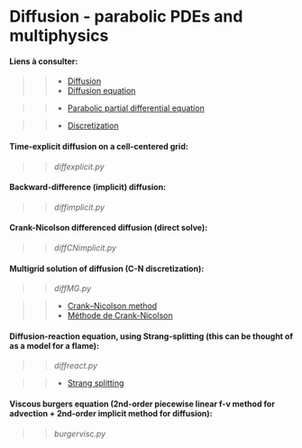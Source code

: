 ﻿# Diffusion - parabolic PDEs and multiphysics

#### Liens à consulter:

>> - [Diffusion](https://en.wikipedia.org/wiki/Diffusion)
>> - [Diffusion equation](https://en.wikipedia.org/wiki/Diffusion_equation)

>> - [Parabolic partial differential equation](https://en.wikipedia.org/wiki/Parabolic_partial_differential_equation)

>> - [Discretization](https://en.wikipedia.org/wiki/Discretization)

#### Time-explicit diffusion on a cell-centered grid: 

>> *diffexplicit.py*
     
#### Backward-difference (implicit) diffusion: 

>> *diffimplicit.py*

#### Crank-Nicolson differenced diffusion (direct solve): 

>> *diffCNimplicit.py*

#### Multigrid solution of diffusion (C-N discretization): 

>> *diffMG.py*

>> - [Crank–Nicolson method](https://en.wikipedia.org/wiki/Crank%E2%80%93Nicolson_method)
>> - [Méthode de Crank-Nicolson](https://fr.wikipedia.org/wiki/M%C3%A9thode_de_Crank-Nicolson)

#### Diffusion-reaction equation, using Strang-splitting (this can be thought of as a model for a flame): 

>> *diffreact.py*

>> - [Strang splitting](https://en.wikipedia.org/wiki/Strang_splitting)

#### Viscous burgers equation (2nd-order piecewise linear f-v method for advection + 2nd-order implicit method for diffusion): 

>> *burgervisc.py*